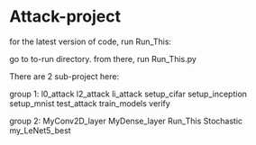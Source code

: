 # Attack-project

for the latest version of code, run Run_This:

go to to-run directory. from there, run Run_This.py

There are 2 sub-project here:

group 1:
  l0_attack
  l2_attack
  li_attack
  setup_cifar
  setup_inception
  setup_mnist
  test_attack
  train_models
  verify
  
group 2:
  MyConv2D_layer
  MyDense_layer
  Run_This
  Stochastic
  my_LeNet5_best

